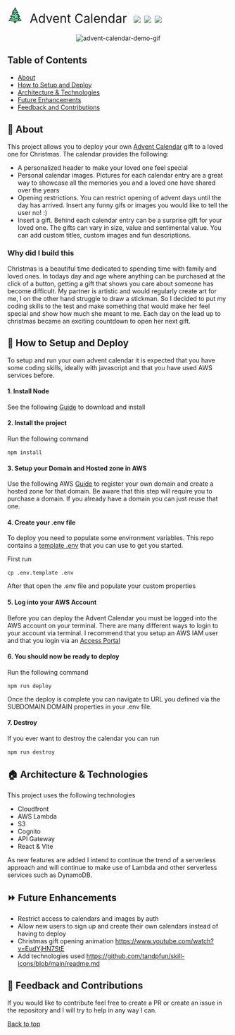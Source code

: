 <a name="top"></a>
<h1 style="font-weight:normal">
    <img src=images/readme/ChristmasTreeTitleIcon.png alt="AdventCalendar" width=35>
  &nbsp;Advent Calendar&nbsp;
  <a href="https://christmas2023.monsoonandrayadventcalendar.link/"><img src=https://img.shields.io/badge/AdventCalendar-try%20now-brightgreen.svg?colorA=087c08></a>
  <a href="https://github.com/rayk47/advent-calendar/releases"><img src=https://img.shields.io/github/release/rayk47/advent-calendar.svg?colorB=58839b></a>
  <a href="https://github.com/rayk47/advent-calendar/blob/main/LICENSE.md"><img src=https://img.shields.io/github/license/rayk47/advent-calendar.svg?colorB=ff0000></a>
</h1>

<p align="center">
  <img height="400px" alt="advent-calendar-demo-gif" src="https://github.com/rayk47/advent-calendar/blob/main/images/readme/AdventCalendarDemo.gif">
</p>

## Table of Contents
- [About](#🚀-about)
- [How to Setup and Deploy](#📝-how-to-setup-and-deploy)
- [Architecture & Technologies](#🏠-architecture--technologies)
- [Future Enhancements](#⏩-future-enhancements)
- [Feedback and Contributions](#🤝-feedback-and-contributions)

## 🚀 About
This project allows you to deploy your own [Advent Calendar](https://en.wikipedia.org/wiki/Advent_calendar) gift to a loved one for Christmas. The calendar provides the following:
- A personalized header to make your loved one feel special
- Personal calendar images. Pictures for each calendar entry are a great way to showcase all the memories you and a loved one have shared over the years
- Opening restrictions. You can restrict opening of advent days until the day has arrived. Insert any funny gifs or images you would like to tell the user no! :) 
- Insert a gift. Behind each calendar entry can be a surprise gift for your loved one. The gifts can vary in size, value and sentimental value. You can add custom titles, custom images and fun descriptions.

### Why did I build this
Christmas is a beautiful time dedicated to spending time with family and loved ones. In todays day and age where anything can be purchased at the click of a button, getting a gift that shows you care about someone has become difficult. My partner is artistic and would regularly create art for me, I on the other hand struggle to draw a stickman. So I decided to put my coding skills to the test and make something that would make her feel special and show how much she meant to me. Each day on the lead up to christmas became an exciting countdown to open her next gift.

## 📝 How to Setup and Deploy
To setup and run your own advent calendar it is expected that you have some coding skills, ideally with javascript and that you have used AWS services before. 

#### 1. Install Node
See the following [Guide](https://nodejs.org/en/download/package-manager) to download and install

#### 2. Install the project
Run the following command
```
npm install
```

#### 3. Setup your Domain and Hosted zone in AWS
Use the following AWS [Guide](https://docs.aws.amazon.com/Route53/latest/DeveloperGuide/domain-register.html) to register your own domain and create a hosted zone for that domain. Be aware that this step will require you to purchase a domain. If you already have a domain you can just reuse that one.

####  4. Create your .env file
To deploy you need to populate some environment variables. This repo contains a [template .env](./.env.template) that you can use to get you started.

First run 
```
cp .env.template .env
```

After that open the .env file and populate your custom properties 

#### 5. Log into your AWS Account
Before you can deploy the Advent Calendar you must be logged into the AWS account on your terminal. There are many different ways to login to your account via terminal. I recommend that you setup an AWS IAM user and that you login via an [Access Portal](https://docs.aws.amazon.com/singlesignon/latest/userguide/using-the-portal.html)

#### 6. You should now be ready to deploy
Run the following command

```
npm run deploy
```
Once the deploy is complete you can navigate to URL you defined via the SUBDOMAIN.DOMAIN properties in your .env file. 

#### 7. Destroy
If you ever want to destroy the calendar you can run 

```
npm run destroy
```

## 🏠 Architecture & Technologies
This project uses the following technologies 
- Cloudfront
- AWS Lambda
- S3
- Cognito
- API Gateway
- React & Vite

As new features are added I intend to continue the trend of a serverless approach and will continue to make use of Lambda and other serverless services such as DynamoDB.


## ⏩ Future Enhancements
- Restrict access to calendars and images by auth
- Allow new users to sign up and create their own calendars instead of having to deploy
- Christmas gift opening animation https://www.youtube.com/watch?v=EudYjHN7StE
- Add technologies used https://github.com/tandpfun/skill-icons/blob/main/readme.md

## 🤝 Feedback and Contributions
If you would like to contribute feel free to create a PR or create an issue in the repository and I will try to help in any way I can. 


[Back to top](#top)
